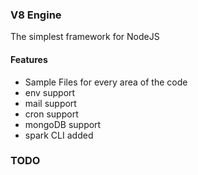 ### V8 Engine
The simplest framework for NodeJS


#### Features

- Sample Files for every area of the code
- env support
- mail support
- cron support
- mongoDB support
- spark CLI added


### TODO